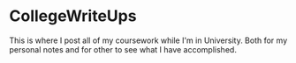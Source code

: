 # CollegeWriteUps

This is where I post all of my coursework while I'm in University. Both for my personal notes and for other to see what I have accomplished.
